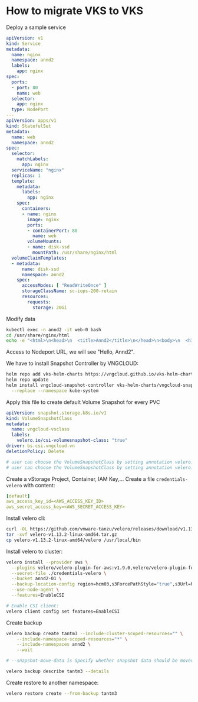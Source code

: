 # How to migrate VKS to VKS

Deploy a sample service

```yaml
apiVersion: v1
kind: Service
metadata:
  name: nginx
  namespace: annd2
  labels:
    app: nginx
spec:
  ports:
  - port: 80
    name: web
  selector:
    app: nginx
  type: NodePort
---
apiVersion: apps/v1
kind: StatefulSet
metadata:
  name: web
  namespace: annd2
spec:
  selector:
    matchLabels:
      app: nginx
  serviceName: "nginx"
  replicas: 1
  template:
    metadata:
      labels:
        app: nginx
    spec:
      containers:
      - name: nginx
        image: nginx
        ports:
        - containerPort: 80
          name: web
        volumeMounts:
        - name: disk-ssd
          mountPath: /usr/share/nginx/html
  volumeClaimTemplates:
  - metadata:
      name: disk-ssd
      namespace: annd2
    spec:
      accessModes: [ "ReadWriteOnce" ]
      storageClassName: sc-iops-200-retain
      resources:
        requests:
          storage: 20Gi
```

Modify data

```bash
kubectl exec -n annd2 -it web-0 bash
cd /usr/share/nginx/html
echo -e "<html>\n<head>\n  <title>Annd2</title>\n</head>\n<body>\n  <h1>Hello, Tantm3</h1>\n</body>\n</html>" > index.html
```

Access to Nodeport URL, we will see "Hello, Annd2".

We have to install Snapshot Controller by VNGCLOUD:

```bash
helm repo add vks-helm-charts https://vngcloud.github.io/vks-helm-charts
helm repo update
helm install vngcloud-snapshot-controller vks-helm-charts/vngcloud-snapshot-controller \
  --replace --namespace kube-system
```

Apply this file to create default Volume Snapshot for every PVC

```yaml
apiVersion: snapshot.storage.k8s.io/v1
kind: VolumeSnapshotClass
metadata:
  name: vngcloud-vsclass
  labels:
    velero.io/csi-volumesnapshot-class: "true"
driver: bs.csi.vngcloud.vn
deletionPolicy: Delete

# user can choose the VolumeSnapshotClass by setting annotation velero.io/csi-volumesnapshot-class_disk.csi.cloud.com: "test-snapclass" on backup resource.
# user can choose the VolumeSnapshotClass by setting annotation velero.io/csi-volumesnapshot-class: "test-snapclass" on PersistentVolumeClaim resource.
```

Create a vStorage Project, Container, IAM Key,...
Create a file `credentials-velero` with content:

```yaml
[default]
aws_access_key_id=<AWS_ACCESS_KEY_ID>
aws_secret_access_key=<AWS_SECRET_ACCESS_KEY>
```

Install velero cli:

```bash
curl -OL https://github.com/vmware-tanzu/velero/releases/download/v1.13.2/velero-v1.13.2-linux-amd64.tar.gz
tar -xvf velero-v1.13.2-linux-amd64.tar.gz
cp velero-v1.13.2-linux-amd64/velero /usr/local/bin
```

Install velero to cluster:

```bash
velero install --provider aws \
  --plugins velero/velero-plugin-for-aws:v1.9.0,velero/velero-plugin-for-csi:v0.7.0 \
  --secret-file ./credentials-velero \
  --bucket annd2-01 \
  --backup-location-config region=hcm03,s3ForcePathStyle="true",s3Url=https://hcm03.vstorage.vngcloud.vn \
  --use-node-agent \
  --features=EnableCSI

# Enable CSI client:
velero client config set features=EnableCSI
```

Create backup

```bash
velero backup create tantm3 --include-cluster-scoped-resources="" \
    --include-namespace-scoped-resources="*" \
    --include-namespaces annd2 \
    --wait

# --snapshot-move-data is Specify whether snapshot data should be moved

velero backup describe tantm3 --details
```

Create restore to another namespace:

```bash
velero restore create --from-backup tantm3
```
